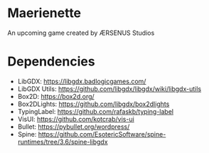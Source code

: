 # Maerienette
An upcoming game created by ÆRSENUS Studios

# Dependencies
- LibGDX: https://libgdx.badlogicgames.com/
- LibGDX Utils: https://github.com/libgdx/libgdx/wiki/libgdx-utils
- Box2D: https://box2d.org/
- Box2DLights: https://github.com/libgdx/box2dlights
- TypingLabel: https://github.com/rafaskb/typing-label
- VisUI: https://github.com/kotcrab/vis-ui
- Bullet: https://pybullet.org/wordpress/
- Spine: https://github.com/EsotericSoftware/spine-runtimes/tree/3.6/spine-libgdx

